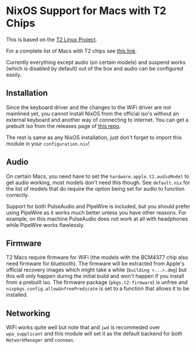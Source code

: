 # NixOS Support for Macs with T2 Chips

This is based on the [T2 Linux Project](https://t2linux.org).

For a complete list of Macs with T2 chips see [this link](https://support.apple.com/en-us/HT208862).

Currently everything except audio (on certain models) and suspend works (which is disabled by default) out of the box and audio can be configured easily.

## Installation
Since the keyboard driver and the changes to the WiFi driver are not mainlined yet, you cannot install NixOS from the official iso's without an external keyboard and another way of connecting to internet. You can get a prebuilt iso from the releases page of [this repo](https://github.com/kekrby/nixos-t2-iso).

The rest is same as any NixOS installation, just don't forget to import this module in your `configuration.nix`!

## Audio
On certain Macs, you need have to set the `hardware.apple.t2.audioModel` to get audio working, most models don't need this though. See `default.nix` for the list of models that do require the option being set for audio to function correctly.

Support for both PulseAudio and PipeWire is included, but you should prefer using PipeWire as it works much better unless you have other reasons. For example, on this machine PulseAudio does not work at all with headphones while PipeWire works flawlessly.

## Firmware
T2 Macs require firmware for WiFi (the models with the BCM4377 chip also need firmware for bluetooth). The firmware will be extracted from Apple's official recovery images which might take a while (`building <...>.dmg`) but this will only happen during the initial build and won't happen if you install from a prebuilt iso. The firmware package (`pkgs.t2-firmware`) is unfree and `nixpkgs.config.allowUnfreePredicate` is set to a function that allows it to be installed.

## Networking
WiFi works quite well but note that and `iwd` is recommeded over `wpa_supplicant` and this module will set it as the default backend for both `NetworkManager` and `connman`.

